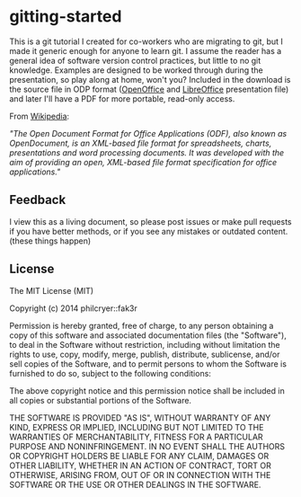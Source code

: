 gitting-started
===============
This is a git tutorial I created for co-workers who are migrating to git, but I made it generic enough for anyone to learn git. I assume the reader has a general idea of software version control practices, but little to no git knowledge. Examples are designed to be worked through during the presentation, so play along at home, won't you? Included in the download is the source file in ODP format ([OpenOffice](https://www.openoffice.org/) and [LibreOffice](https://www.libreoffice.org/) presentation file) and later I'll have a PDF for more portable, read-only access. 

From [Wikipedia](https://en.wikipedia.org/wiki/OpenDocument):

_"The Open Document Format for Office Applications (ODF), also known as OpenDocument, is an XML-based file format for spreadsheets, charts, presentations and word processing documents. It was developed with the aim of providing an open, XML-based file format specification for office applications."_

## Feedback
I view this as a living document, so please post issues or make pull requests if you have better methods, or if you see any mistakes or outdated content. (these things happen)

## License
The MIT License (MIT)

Copyright (c) 2014 philcryer::fak3r

Permission is hereby granted, free of charge, to any person obtaining a copy
of this software and associated documentation files (the "Software"), to deal
in the Software without restriction, including without limitation the rights
to use, copy, modify, merge, publish, distribute, sublicense, and/or sell
copies of the Software, and to permit persons to whom the Software is
furnished to do so, subject to the following conditions:

The above copyright notice and this permission notice shall be included in all
copies or substantial portions of the Software.

THE SOFTWARE IS PROVIDED "AS IS", WITHOUT WARRANTY OF ANY KIND, EXPRESS OR
IMPLIED, INCLUDING BUT NOT LIMITED TO THE WARRANTIES OF MERCHANTABILITY,
FITNESS FOR A PARTICULAR PURPOSE AND NONINFRINGEMENT. IN NO EVENT SHALL THE
AUTHORS OR COPYRIGHT HOLDERS BE LIABLE FOR ANY CLAIM, DAMAGES OR OTHER
LIABILITY, WHETHER IN AN ACTION OF CONTRACT, TORT OR OTHERWISE, ARISING FROM,
OUT OF OR IN CONNECTION WITH THE SOFTWARE OR THE USE OR OTHER DEALINGS IN THE
SOFTWARE.
